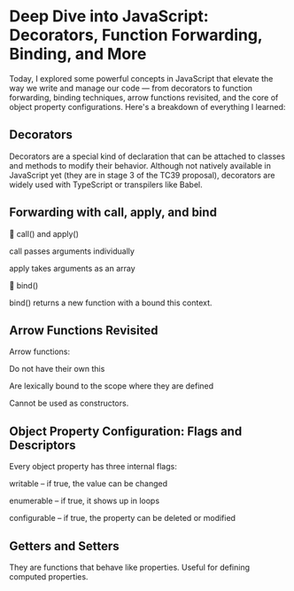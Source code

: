 # Deep Dive into JavaScript: Decorators, Function Forwarding, Binding, and More
Today, I explored some powerful concepts in JavaScript that elevate the way we write and manage our code — from decorators to function forwarding, binding techniques, arrow functions revisited, and the core of object property configurations. Here's a breakdown of everything I learned:

##  Decorators

Decorators are a special kind of declaration that can be attached to classes and methods to modify their behavior. Although not natively available in JavaScript yet (they are in stage 3 of the TC39 proposal), decorators are widely used with TypeScript or transpilers like Babel.

##  Forwarding with call, apply, and bind
🔹 call() and apply()

call passes arguments individually

apply takes arguments as an array

🔸 bind()

bind() returns a new function with a bound this context.

## Arrow Functions Revisited
Arrow functions:

Do not have their own this

Are lexically bound to the scope where they are defined

Cannot be used as constructors.

## Object Property Configuration: Flags and Descriptors
Every object property has three internal flags:

writable – if true, the value can be changed

enumerable – if true, it shows up in loops

configurable – if true, the property can be deleted or modified

##  Getters and Setters
They are functions that behave like properties. Useful for defining computed properties.
